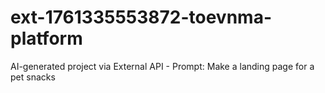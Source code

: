 # ext-1761335553872-toevnma-platform
AI-generated project via External API - Prompt: Make a landing page for a pet snacks
